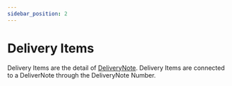 ```yaml
---
sidebar_position: 2
---
```

# Delivery Items
Delivery Items are the detail of [DeliveryNote](DeliveryNote.md). Delivery Items are connected to a DeliverNote through the DeliveryNote Number.